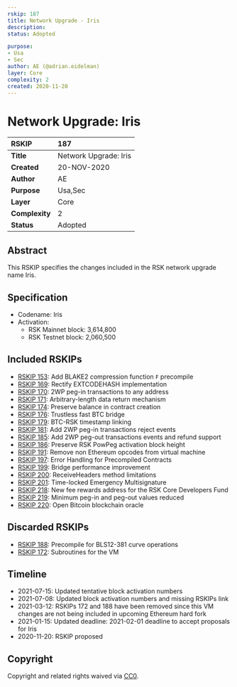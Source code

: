 ```yaml
---
rskip: 187
title: Network Upgrade - Iris 
description: 
status: Adopted

purpose: 
- Usa
- Sec
author: AE (@adrian.eidelman)
layer: Core
complexity: 2
created: 2020-11-20
---
```

# Network Upgrade: Iris

|RSKIP          |187           |
| :------------ |:-------------|
|**Title**      |Network Upgrade: Iris |
|**Created**    |20-NOV-2020 |
|**Author**     |AE |
|**Purpose**    |Usa,Sec |
|**Layer**      |Core |
|**Complexity** |2 |
|**Status**     |Adopted |

## Abstract

This RSKIP specifies the changes included in the RSK network upgrade name Iris.

## Specification

- Codename: Iris
- Activation:
	- RSK Mainnet block: 3,614,800
	- RSK Testnet block: 2,060,500

## Included RSKIPs

- [RSKIP 153](https://github.com/rsksmart/RSKIPs/blob/master/IPs/RSKIP153.md): Add BLAKE2 compression function `F` precompile
- [RSKIP 169](https://github.com/rsksmart/RSKIPs/blob/master/IPs/RSKIP169.md): Rectify EXTCODEHASH implementation
- [RSKIP 170](https://github.com/rsksmart/RSKIPs/blob/master/IPs/RSKIP170.md): 2WP peg-in transactions to any address
- [RSKIP 171](https://github.com/rsksmart/RSKIPs/blob/master/IPs/RSKIP171.md): Arbitrary-length data return mechanism
- [RSKIP 174](https://github.com/rsksmart/RSKIPs/blob/master/IPs/RSKIP174.md): Preserve balance in contract creation
- [RSKIP 176](https://github.com/rsksmart/RSKIPs/blob/master/IPs/RSKIP176.md): Trustless fast BTC bridge
- [RSKIP 179](https://github.com/rsksmart/RSKIPs/blob/master/IPs/RSKIP179.md): BTC-RSK timestamp linking
- [RSKIP 181](https://github.com/rsksmart/RSKIPs/blob/master/IPs/RSKIP181.md): Add 2WP peg-in transactions reject events
- [RSKIP 185](https://github.com/rsksmart/RSKIPs/blob/master/IPs/RSKIP185.md): Add 2WP peg-out transactions events and refund support
- [RSKIP 186](https://github.com/rsksmart/RSKIPs/blob/master/IPs/RSKIP186.md): Preserve RSK PowPeg activation block height
- [RSKIP 191](https://github.com/rsksmart/RSKIPs/blob/master/IPs/RSKIP191.md): Remove non Ethereum opcodes from virtual machine
- [RSKIP 197](https://github.com/rsksmart/RSKIPs/blob/master/IPs/RSKIP197.md): Error Handling for Precompiled Contracts
- [RSKIP 199](https://github.com/rsksmart/RSKIPs/blob/master/IPs/RSKIP199.md): Bridge performance improvement
- [RSKIP 200](https://github.com/rsksmart/RSKIPs/blob/master/IPs/RSKIP200.md): ReceiveHeaders method limitations
- [RSKIP 201](https://github.com/rsksmart/RSKIPs/blob/master/IPs/RSKIP201.md): Time-locked Emergency Multisignature
- [RSKIP 218](https://github.com/rsksmart/RSKIPs/blob/master/IPs/RSKIP218.md): New fee rewards address for the RSK Core Developers Fund
- [RSKIP 219](https://github.com/rsksmart/RSKIPs/blob/master/IPs/RSKIP219.md): Minimum peg-in and peg-out values reduced
- [RSKIP 220](https://github.com/rsksmart/RSKIPs/blob/master/IPs/RSKIP220.md): Open Bitcoin blockchain oracle

## Discarded RSKIPs

- [RSKIP 188](https://github.com/rsksmart/RSKIPs/pull/188): Precompile for BLS12-381 curve operations
- [RSKIP 172](https://github.com/rsksmart/RSKIPs/pull/172): Subroutines for the VM

## Timeline

* 2021-07-15: Updated tentative block activation numbers
* 2021-07-08: Updated block activation numbers and missing RSKIPs link
* 2021-03-12: RSKIPs 172 and 188 have been removed since this VM changes are not being included in upcoming Ethereum hard fork
* 2021-01-15: Updated deadline: 2021-02-01 deadline to accept proposals for Iris
* 2020-11-20: RSKIP proposed

## Copyright

Copyright and related rights waived via [CC0](https://creativecommons.org/publicdomain/zero/1.0/).
